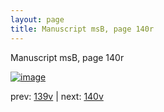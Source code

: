 ```yaml
---
layout: page
title: Manuscript msB, page 140r
---
```


Manuscript msB, page 140r

[![image](http://www.homermultitext.org/iipsrv?OBJ=IIP,1.0&FIF=/project/homer/pyramidal/deepzoom/hmt/vbbifolio/v1/vb_139v_140r.tif&WID=100&CVT=JPEG)](http://www.homermultitext.org/ict2/?urn=urn:cite2:hmt:vbbifolio.v1:vb_139v_140r)

prev:  [139v](../139v) | next:  [140v](../140v)

